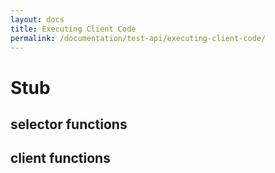 ```yaml
---
layout: docs
title: Executing Client Code
permalink: /documentation/test-api/executing-client-code/
---
```

# Stub

## selector functions

## client functions